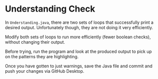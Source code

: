 # Understanding Check

In `Understanding.java`, there are two sets of loops that successfully print a desired output. Unfortunately though, they are not doing it very efficiently.

Modify both sets of loops to run more efficiently (fewer boolean checks), without changing their output.

Before trying, run the program and look at the produced output to pick up on the patterns they are highlighting.

Once you have gotten to just warnings, save the Java file and commit and push your changes via GitHub Desktop.
